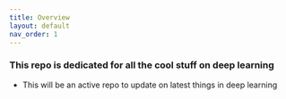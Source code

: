```yaml
---
title: Overview
layout: default
nav_order: 1
---
```

### This repo is dedicated for all the cool stuff on deep learning 
- This will be an active repo to update on latest things in deep learning 